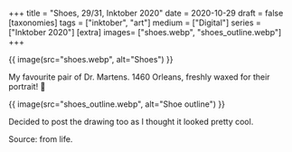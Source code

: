 +++
title = "Shoes, 29/31, Inktober 2020"
date = 2020-10-29
draft =  false
[taxonomies]
tags = ["inktober", "art"]
medium = ["Digital"]
series = ["Inktober 2020"]
[extra]
images= ["shoes.webp", "shoes_outline.webp"]
+++

{{ image(src="shoes.webp", alt="Shoes") }}

My favourite pair of Dr. Martens. 1460 Orleans, freshly waxed for their portrait! 🤣

{{ image(src="shoes_outline.webp", alt="Shoe outline") }}

Decided to post the drawing too as I thought it looked pretty cool.

Source: from life.

